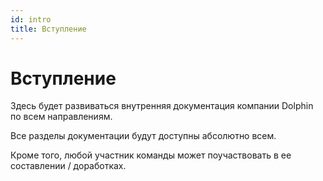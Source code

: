 ```yaml
---
id: intro
title: Вступление
---
```


# Вступление

Здесь будет развиваться внутренняя документация компании Dolphin по всем направлениям.

Все разделы документации будут доступны абсолютно всем.

Кроме того, любой участник команды может поучаствовать в ее составлении / доработках.